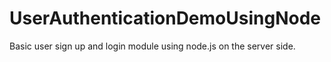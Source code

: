 # UserAuthenticationDemoUsingNode
Basic user sign up and login module using node.js on the server side.
